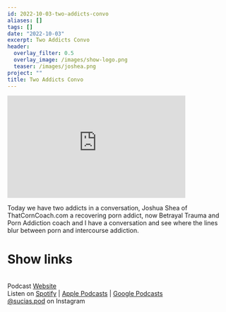 ```yaml
---
id: 2022-10-03-two-addicts-convo
aliases: []
tags: []
date: "2022-10-03"
excerpt: Two Addicts Convo
header:
  overlay_filter: 0.5
  overlay_image: /images/show-logo.png
  teaser: /images/joshea.png
project: ""
title: Two Addicts Convo
---
```


<iframe src='https://open.spotify.com/embed/episode/$shortLink' width='80%' height='232' frameborder='0' allowtransparency='true' allow='encrypted-media'></iframe>

Today we have two addicts in a conversation, Joshua Shea of ThatCornCoach.com a recovering porn addict, now Betrayal Trauma and Porn Addiction coach and I have a conversation and see where the lines blur between porn and intercourse addiction.


# Show links

<br> Podcast [Website](https://sucias.xyz)  <a href='https://sucias.xyz'><i class='fas fa-link'></i></a>
<br> Listen on [Spotify](https://open.spotify.com/show/3XjoipCU3QzeIaQAAQpBdW)  <a href='https://open.spotify.com/show/3XjoipCU3QzeIaQAAQpBdW'><i class='fab fa-spotify'></i></a> | [Apple Podcasts](https://podcasts.apple.com/us/podcast/sucias/id1548173787)<i class='fas fa-podcast'></i> | [Google Podcasts](https://podcasts.google.com/feed/aHR0cHM6Ly9hbmNob3IuZm0vcy80MjI0YzYzYy9wb2RjYXN0L3Jzcw)  <a href='https://podcasts.google.com/feed/aHR0cHM6Ly9hbmNob3IuZm0vcy80MjI0YzYzYy9wb2RjYXN0L3Jzcw'><i class='fab fa-google-play'></i></a>
<br> [@sucias.pod](https://instagram.com/sucias.pod) on Instagram  <a href='https://www.instagram.com/sucias.pod'><i class='fa-brands fa-instagram-square'></i></a>
